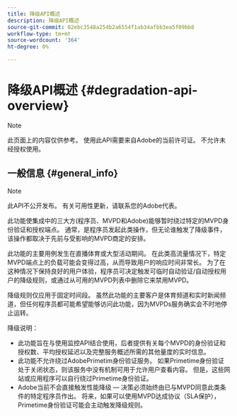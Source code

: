 ```yaml
---
title: 降级API概述
description: 降级API概述
source-git-commit: 02ebc3548a254b2a6554f1ab34afbb3ea5f09bb8
workflow-type: tm+mt
source-wordcount: '364'
ht-degree: 0%

---
```


# 降级API概述 {#degradation-api-overview}

>[!NOTE]
>
>此页面上的内容仅供参考。 使用此API需要来自Adobe的当前许可证。 不允许未经授权使用。

## 一般信息 {#general_info}

>[!NOTE]
>
>此API不公开发布。 有关可用性更新，请联系您的Adobe代表。

此功能使集成中的三大方(程序员、MVPD和Adobe)能够暂时绕过特定的MVPD身份验证和授权端点。 通常，是程序员发起此类操作，但无论谁触发了降级事件，该操作都取决于先前与受影响的MVPD商定的安排。

此功能的主要用例发生在直播体育或大型活动期间。 在此类高流量情况下，特定MVPD端点上的负载可能会变得过高，从而导致用户的响应时间非常长。 为了在这种情况下保持良好的用户体验，程序员可决定触发可临时自动验证/自动授权用户的降级规则，或通过从可用的MVPD列表中删除它来禁用MVPD。

降级规则仅应用于固定时间段。 虽然此功能的主要客户是体育频道和实时新闻频道，但任何程序员都可能希望能够访问此功能，因为MVPDs服务确实会不时地停止运转。

降级说明：

* 此功能旨在与使用监控API结合使用，后者提供有关每个MVPD的身份验证和授权数、平均授权延迟以及完整服务概述所需的其他量度的实时信息。
* 此功能不允许绕过AdobePrimetim身份验证服务。 如果Primetime身份验证处于关闭状态，则该服务中没有机制可用于允许用户查看内容。 但是，这些网站或应用程序可以自行绕过Primetime身份验证。
* Adobe当前不会直接触发性能降级 — 决策必须始终由已与MVPD同意此类条件的特定程序员作出。 将来，如果可以使用MVPD达成协议（SLA保护），Primetime身份验证可能会主动触发降级规则。

<!--
## Related Information {#related}

- [ESM API](/help/authentication/entitlement-service-monitoring-api.md)
- [Server-side Metrics](/help/authentication/understanding-serverside-metrics.md)
-->
